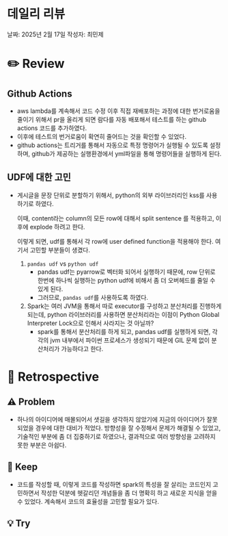 # 데일리 리뷰

날짜: 2025년 2월 17일
작성자: 최민제

# ✏️ Review

## Github Actions

- aws lambda를 계속해서 코드 수정 이후 직접 재배포하는 과정에 대한 번거로움을 줄이기 위해서 pr을 올리게 되면 람다를 자동 배포해서 테스트를 하는 github actions 코드를 추가하였다.
- 이후에 테스트의 번거로움이 확연히 줄어드는 것을 확인할 수 있었다.
- github actions는 트리거를 통해서 자동으로 특정 명령어가 실행될 수 있도록 설정하며, github가 제공하는 실행환경에서 yml파일을 통해 명령어들을 실행하게 된다.

## UDF에 대한 고민

- 게시글을 문장 단위로 분할하기 위해서, python의 외부 라이브러리인 kss를 사용하기로 하였다.
    
    이때, content라는 column의 모든 row에 대해서 split sentence 를 적용하고, 이후에 explode 하려고 한다.
    
    이렇게 되면, udf를 통해서 각 row에 user defined function을 적용해야 한다. 여기서 고민할 부분들이 생겼다.
    
    1. `pandas udf` vs `python udf`
        - pandas udf는 pyarrow로 벡터화 되어서 실행하기 때문에, row 단위로 한번에 하나씩 실행하는 python udf에 비해서 좀 더 오버헤드를 줄일 수 있게 된다.
        - 그러므로, `pandas udf`를 사용하도록 하였다.
    2. Spark는 여러 JVM을 통해서 따로 executor를 구성하고 분산처리를 진행하게 되는데, python 라이브러리를 사용하면 분산처리라는 이점이 Python Global Interpreter Lock으로 인해서 사라지는 것 아닐까?
        - spark를 통해서 분산처리를 하게 되고, pandas udf를 실행하게 되면, 각각의 jvm 내부에서 파이썬 프로세스가 생성되기 때문에 GIL 문제 없이 분산처리가 가능하다고 한다.

# 🤔 Retrospective

## ⚠️ Problem

- 하나의 아이디어에 매몰되어서 샛길을 생각하지 않았기에 지금의 아이디어가 잘못되었을 경우에 대한 대비가 적었다. 방향성을 잘 수정해서 문제가 해결될 수 있었고, 기술적인 부분에 좀 더 집중하기로 하였으나, 결과적으로 여러 방향성을 고려하지 못한 부분은 아쉽다.

## 🌟 Keep

- 코드를 작성할 때, 이렇게 코드를 작성하면 spark의 특성을 잘 살리는 코드인지 고민하면서 작성한 덕분에 헷갈리던 개념들을 좀 더 명확히 하고 새로운 지식을 얻을 수 있었다. 계속해서 코드의 효율성을 고민할 필요가 있다.

## 💡 Try
